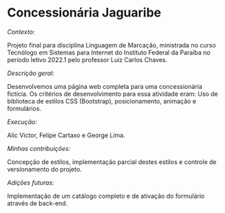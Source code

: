 # Concessionária Jaguaribe

*Contexto:*
&nbsp;

Projeto final para disciplina Linguagem de Marcação, ministrada no curso Tecnólogo em Sistemas para Internet do Instituto Federal da Paraíba no período letivo 2022.1 pelo professor Luiz Carlos Chaves.

*Descrição geral:*
&nbsp;

Desenvolvemos uma página web completa para uma concessionária fictícia. Os critérios de desenvolvimento para essa atividade eram: Uso de biblioteca de estilos CSS (Bootstrap), posicionamento, animação e formulários.

*Execução:*
&nbsp;

Alic Victor, Felipe Cartaxo e George Lima.

*Minhas contribuições:*
&nbsp;

Concepção de estilos, implementação parcial destes estilos e controle de versionamento do projeto.

*Adições futuras:*
&nbsp;

Implementação de um catálogo completo e de ativação do formulário através de back-end.
